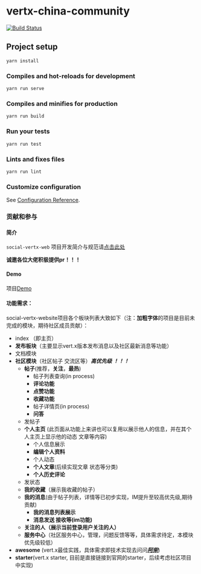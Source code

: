 # vertx-china-community

[![Build Status](https://travis-ci.org/whitewoodcity/social-vertex-website.svg?branch=develop)](https://travis-ci.org/whitewoodcity/social-vertex-website)

## Project setup
```
yarn install
```

### Compiles and hot-reloads for development
```
yarn run serve
```

### Compiles and minifies for production
```
yarn run build
```

### Run your tests
```
yarn run test
```

### Lints and fixes files
```
yarn run lint
```

### Customize configuration
See [Configuration Reference](https://cli.vuejs.org/config/).



### 贡献和参与

#### 简介

`social-vertx-web` 项目开发简介与规范请[点击此处](./docs/develop.md)

**诚邀各位大佬积极提供pr！！！**

#### Demo

项目[Demo](https://whitewoodcity.github.io/social-vertex-website)

#### 功能需求：

social-vertx-website项目各个板块列表大致如下（注：**加粗字体**的项目是目前未完成的模块，期待社区成员贡献）：

+ index （即主页）
+ **发布板块**（主要显示vert.x版本发布消息以及社区最新消息等功能）
+ 文档模块
+ **社区模块**（社区帖子 交流区等）***高优先级 ！！！***
  + **帖子**(推荐，**关注**，**最热**)
    + 帖子列表查询(in process)
    + **评论功能**
    + **点赞功能**
    + **收藏功能**
    + 帖子详情页(in process)
    + **问答**
  + 发帖子
  + **个人主页** (此页面从功能上来讲也可以复用以展示他人的信息，并在其个人主页上显示他的动态 文章等内容)
    + 个人信息展示
    + **编辑个人资料**
    + 个人动态
    + **个人文章**(后续实现文章 状态等分类)
    + **个人历史评论**
  + 发状态
  + **我的收藏**（展示我收藏的帖子）
  + **我的消息**(由于帖子列表，详情等已初步实现，IM提升至较高优先级,期待贡献)
    + **我的消息列表展示**
    + **消息发送 接收等(im功能)**
  + **关注的人（展示当前登录用户关注的人）**
  + **服务中心**（社区服务中心，管理，问题反馈等等，具体需求待定，本模块优先级较低）
+ **awesome** (vert.x最佳实践，具体需求即技术实现去问问[***阿柴***](https://github.com/iBLOC-szz))
+ **starter**(vert.x starter, 目前是直接链接到官网的starter，后续考虑社区项目中实现)

